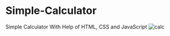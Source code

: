 # Simple-Calculator
Simple Calculator With Help of HTML, CSS and JavaScript
![calc](https://user-images.githubusercontent.com/121854064/230791337-94439dc5-ce6d-4913-9a3d-023c986e49cf.png)
